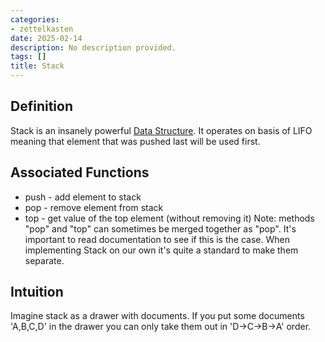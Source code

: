 ```yaml
---
categories:
- zettelkasten
date: 2025-02-14
description: No description provided.
tags: []
title: Stack
---
```


## Definition

Stack is an insanely powerful [Data Structure](Data%20Structure). It operates on basis of LIFO meaning that element that was pushed last will be used first.

## Associated Functions

- push - add element to stack
- pop - remove element from stack
- top - get value of the top element (without removing it)
Note: methods "pop" and "top" can sometimes be merged together as "pop". It's important to read documentation to see if this is the case. When implementing Stack on our own it's quite a standard to make them separate.

## Intuition

Imagine stack as a drawer with documents. If you put some documents 'A,B,C,D' in the drawer you can only take them out in 'D->C->B->A' order.